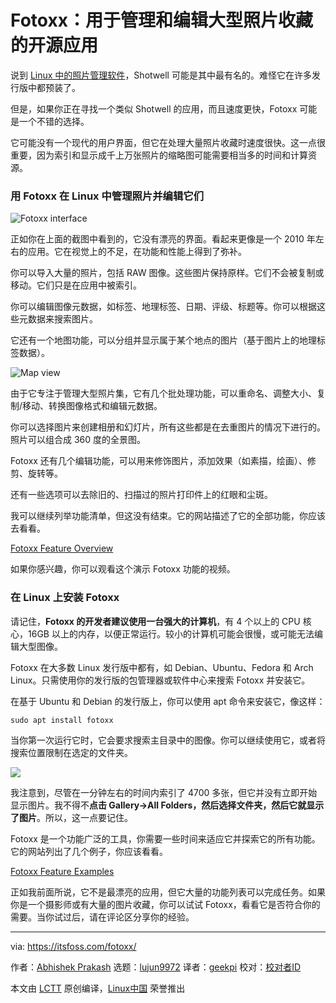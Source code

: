 [#]: subject: (Fotoxx: An Open Source App for Managing and Editing Large Photo Collection)
[#]: via: (https://itsfoss.com/fotoxx/)
[#]: author: (Abhishek Prakash https://itsfoss.com/author/abhishek/)
[#]: collector: (lujun9972)
[#]: translator: (geekpi)
[#]: reviewer: ( )
[#]: publisher: ( )
[#]: url: ( )

Fotoxx：用于管理和编辑大型照片收藏的开源应用
======

说到 [Linux 中的照片管理软件][1]，Shotwell 可能是其中最有名的。难怪它在许多发行版中都预装了。

但是，如果你正在寻找一个类似 Shotwell 的应用，而且速度更快，Fotoxx 可能是一个不错的选择。

它可能没有一个现代的用户界面，但它在处理大量照片收藏时速度很快。这一点很重要，因为索引和显示成千上万张照片的缩略图可能需要相当多的时间和计算资源。

### 用 Fotoxx 在 Linux 中管理照片并编辑它们

![Fotoxx interface][2]

正如你在上面的截图中看到的，它没有漂亮的界面。看起来更像是一个 2010 年左右的应用。它在视觉上的不足，在功能和性能上得到了弥补。

你可以导入大量的照片，包括 RAW 图像。这些图片保持原样。它们不会被复制或移动。它们只是在应用中被索引。

你可以编辑图像元数据，如标签、地理标签、日期、评级、标题等。你可以根据这些元数据来搜索图片。

它还有一个地图功能，可以分组并显示属于某个地点的图片（基于图片上的地理标签数据）。

![Map view][3]

由于它专注于管理大型照片集，它有几个批处理功能，可以重命名、调整大小、复制/移动、转换图像格式和编辑元数据。

你可以选择图片来创建相册和幻灯片，所有这些都是在去重图片的情况下进行的。照片可以组合成 360 度的全景图。

Fotoxx 还有几个编辑功能，可以用来修饰图片，添加效果（如素描，绘画）、修剪、旋转等。

还有一些选项可以去除旧的、扫描过的照片打印件上的红眼和尘斑。

我可以继续列举功能清单，但这没有结束。它的网站描述了它的全部功能，你应该去看看。

[Fotoxx Feature Overview][4]

如果你感兴趣，你可以观看这个演示 Fotoxx 功能的视频。

### 在 Linux 上安装 Fotoxx

请记住，**Fotoxx 的开发者建议使用一台强大的计算机**，有 4 个以上的 CPU 核心，16GB 以上的内存，以便正常运行。较小的计算机可能会很慢，或可能无法编辑大型图像。

Fotoxx 在大多数 Linux 发行版中都有，如 Debian、Ubuntu、Fedora 和 Arch Linux。只需使用你的发行版的包管理器或软件中心来搜索 Fotoxx 并安装它。

在基于 Ubuntu 和 Debian 的发行版上，你可以使用 apt 命令来安装它，像这样：

```
sudo apt install fotoxx
```

当你第一次运行它时，它会要求搜索主目录中的图像。你可以继续使用它，或者将搜索位置限制在选定的文件夹。

![][6]

我注意到，尽管在一分钟左右的时间内索引了 4700 多张，但它并没有立即开始显示图片。我不得不**点击 Gallery-&gt;All Folders，然后选择文件夹，然后它就显示了图片**。所以，这一点要记住。

Fotoxx 是一个功能广泛的工具，你需要一些时间来适应它并探索它的所有功能。它的网站列出了几个例子，你应该看看。

[Fotoxx Feature Examples][4]

正如我前面所说，它不是最漂亮的应用，但它大量的功能列表可以完成任务。如果你是一个摄影师或有大量的图片收藏，你可以试试 Fotoxx，看看它是否符合你的需要。当你试过后，请在评论区分享你的经验。

--------------------------------------------------------------------------------

via: https://itsfoss.com/fotoxx/

作者：[Abhishek Prakash][a]
选题：[lujun9972][b]
译者：[geekpi](https://github.com/geekpi)
校对：[校对者ID](https://github.com/校对者ID)

本文由 [LCTT](https://github.com/LCTT/TranslateProject) 原创编译，[Linux中国](https://linux.cn/) 荣誉推出

[a]: https://itsfoss.com/author/abhishek/
[b]: https://github.com/lujun9972
[1]: https://itsfoss.com/linux-photo-management-software/
[2]: https://i2.wp.com/itsfoss.com/wp-content/uploads/2021/06/fotoxx-interface.jpg?resize=800%2C561&ssl=1
[3]: https://i1.wp.com/itsfoss.com/wp-content/uploads/2021/06/fotoxx-geotag-map-view.jpg?resize=800%2C466&ssl=1
[4]: https://kornelix.net/fotoxx/fotoxx.html
[6]: https://i0.wp.com/itsfoss.com/wp-content/uploads/2021/06/fotoxx-indexing.png?resize=800%2C617&ssl=1
